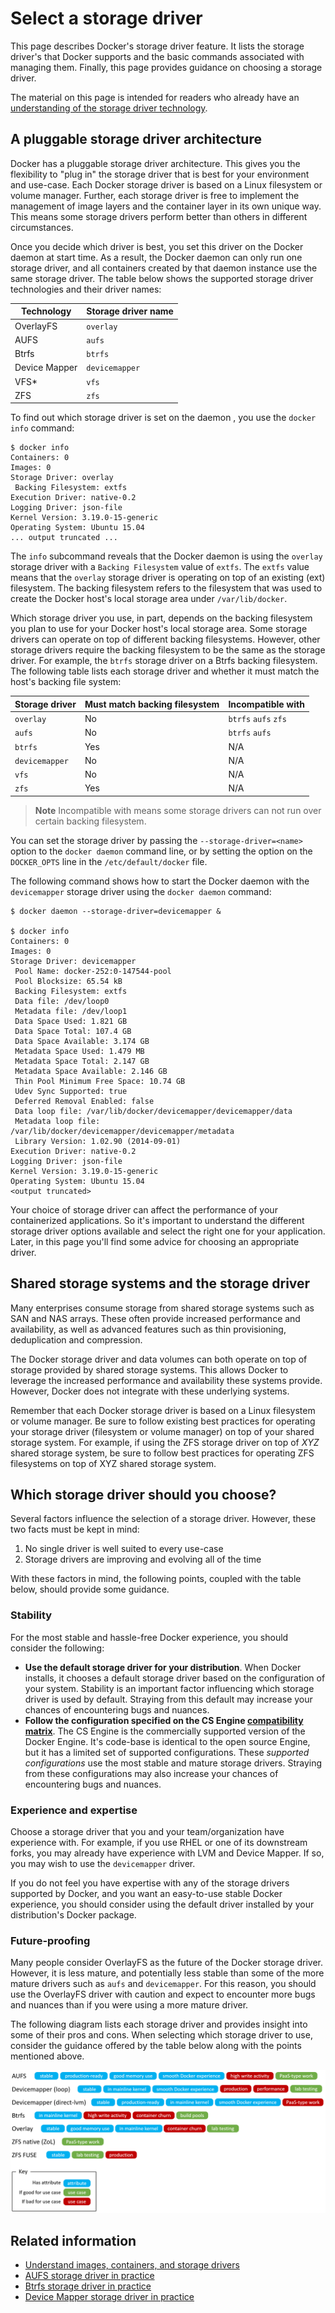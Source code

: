<!--[metadata]>
+++
title = "Select a storage driver"
description = "Learn how select the proper storage driver for your container."
keywords = ["container, storage, driver, AUFS, btfs, devicemapper,zvfs"]
[menu.main]
parent = "engine_driver"
weight = -1
+++
<![end-metadata]-->

# Select a storage driver

This page describes Docker's storage driver feature. It lists the storage
driver's that Docker supports and the basic commands associated with managing
them. Finally, this page provides guidance on choosing a storage driver.

The material on this page is intended for readers who already have an
[understanding of the storage driver technology](imagesandcontainers.md).

## A pluggable storage driver architecture

Docker has a pluggable storage driver architecture. This gives you the
flexibility to "plug in" the storage driver that is best for your environment
and use-case. Each Docker storage driver is based on a Linux filesystem or
volume manager. Further, each storage driver is free to implement the
management of image layers and the container layer in its own unique way. This
means some storage drivers perform better than others in different
circumstances.

Once you decide which driver is best, you set this driver on the Docker daemon
at start time. As a result, the Docker daemon can only run one storage driver,
and all containers created by that daemon instance use the same storage driver.
 The table below shows the supported storage driver technologies and their
driver names:

|Technology    |Storage driver name  |
|--------------|---------------------|
|OverlayFS     |`overlay`            |
|AUFS          |`aufs`               |
|Btrfs         |`btrfs`              |
|Device Mapper |`devicemapper`       |
|VFS*          |`vfs`                |
|ZFS           |`zfs`                |

To find out which storage driver is set on the daemon , you use the
`docker info` command:

    $ docker info
    Containers: 0
    Images: 0
    Storage Driver: overlay
     Backing Filesystem: extfs
    Execution Driver: native-0.2
    Logging Driver: json-file
    Kernel Version: 3.19.0-15-generic
    Operating System: Ubuntu 15.04
    ... output truncated ...

The `info` subcommand reveals that the Docker daemon is using the `overlay`
storage driver with a `Backing Filesystem` value of `extfs`. The `extfs` value
means that the `overlay` storage driver is operating on top of an existing
(ext) filesystem. The backing filesystem refers to the filesystem that was used
 to create the Docker host's local storage area under `/var/lib/docker`.

Which storage driver you use, in part, depends on the backing filesystem you
plan to use for your Docker host's local storage area. Some storage drivers can
 operate on top of different backing filesystems. However, other storage
drivers require the backing filesystem to be the same as the storage driver.
For example, the `btrfs` storage driver on a Btrfs backing filesystem. The
following table lists each storage driver and whether it must match the host's
backing file system:

|Storage driver |Must match backing filesystem |Incompatible with   |
|---------------|------------------------------|--------------------|
|`overlay`      |No                            |`btrfs` `aufs` `zfs`|
|`aufs`         |No                            |`btrfs` `aufs`      |
|`btrfs`        |Yes                           |   N/A              |
|`devicemapper` |No                            |   N/A              |
|`vfs`          |No                            |   N/A              |
|`zfs`          |Yes                           |   N/A              |


> **Note**
> Incompatible with means some storage drivers can not run over certain backing
> filesystem.

You can set the storage driver by passing the `--storage-driver=<name>` option
to the `docker daemon` command line, or by setting the option on the
`DOCKER_OPTS` line in the `/etc/default/docker` file.

The following command shows how to start the Docker daemon with the
`devicemapper` storage driver using the `docker daemon` command:

    $ docker daemon --storage-driver=devicemapper &

    $ docker info
    Containers: 0
    Images: 0
    Storage Driver: devicemapper
     Pool Name: docker-252:0-147544-pool
     Pool Blocksize: 65.54 kB
     Backing Filesystem: extfs
     Data file: /dev/loop0
     Metadata file: /dev/loop1
     Data Space Used: 1.821 GB
     Data Space Total: 107.4 GB
     Data Space Available: 3.174 GB
     Metadata Space Used: 1.479 MB
     Metadata Space Total: 2.147 GB
     Metadata Space Available: 2.146 GB
     Thin Pool Minimum Free Space: 10.74 GB
     Udev Sync Supported: true
     Deferred Removal Enabled: false
     Data loop file: /var/lib/docker/devicemapper/devicemapper/data
     Metadata loop file: /var/lib/docker/devicemapper/devicemapper/metadata
     Library Version: 1.02.90 (2014-09-01)
    Execution Driver: native-0.2
    Logging Driver: json-file
    Kernel Version: 3.19.0-15-generic
    Operating System: Ubuntu 15.04
    <output truncated>

Your choice of storage driver can affect the performance of your containerized
applications. So it's important to understand the different storage driver
options available and select the right one for your application. Later, in this
 page you'll find some advice for choosing an appropriate driver.

## Shared storage systems and the storage driver

Many enterprises consume storage from shared storage systems such as SAN and
NAS arrays. These often provide increased performance and availability, as well
 as advanced features such as thin provisioning, deduplication and compression.

The Docker storage driver and data volumes can both operate on top of storage
provided by shared storage systems. This allows Docker to leverage the
increased performance and availability these systems provide. However, Docker
does not integrate with these underlying systems.

Remember that each Docker storage driver is based on a Linux filesystem or
volume manager. Be sure to follow existing best practices for operating your
storage driver (filesystem or volume manager) on top of your shared storage
system. For example, if using the ZFS storage driver on top of *XYZ* shared
storage system, be sure to follow best practices for operating ZFS filesystems
on top of XYZ shared storage system.

## Which storage driver should you choose?

Several factors influence the selection of a storage driver. However, these two
 facts must be kept in mind:

1. No single driver is well suited to every use-case
2. Storage drivers are improving and evolving all of the time

With these factors in mind, the following points, coupled with the table below,
 should provide some guidance.

### Stability
For the most stable and hassle-free Docker experience, you should consider the
following:

- **Use the default storage driver for your distribution**. When Docker
installs, it chooses a default storage driver based on the configuration of
your system. Stability is an important factor influencing which storage driver
is used by default. Straying from this default may increase your chances of
encountering bugs and nuances.
- **Follow the configuration specified on the CS Engine
[compatibility matrix](https://www.docker.com/compatibility-maintenance)**. The
 CS Engine is the commercially supported version of the Docker Engine. It's
code-base is identical to the open source Engine, but it has a limited set of
supported configurations. These *supported configurations* use the most stable
and mature storage drivers. Straying from these configurations may also
increase your chances of encountering bugs and nuances.

### Experience and expertise

Choose a storage driver that you and your team/organization have experience
with. For example, if you use RHEL or one of its downstream forks, you may
already have experience with LVM and Device Mapper. If so, you may wish to use
the `devicemapper` driver.

If you do not feel you have expertise with any of the storage drivers supported
 by Docker, and you want an easy-to-use stable Docker experience, you should
consider using the default driver installed by your distribution's Docker
package.

### Future-proofing

Many people consider OverlayFS as the future of the Docker storage driver.
However, it is less mature, and potentially less stable than some of the more
mature drivers such as `aufs` and `devicemapper`.  For this reason, you should
use the OverlayFS driver with caution and expect to encounter more bugs and
nuances than if you were using a more mature driver.

The following diagram lists each storage driver and provides insight into some
of their pros and cons. When selecting which storage driver to use, consider
the guidance offered by the table below along with the points mentioned above.

![](images/driver-pros-cons.png)


## Related information

* [Understand images, containers, and storage drivers](imagesandcontainers.md)
* [AUFS storage driver in practice](aufs-driver.md)
* [Btrfs storage driver in practice](btrfs-driver.md)
* [Device Mapper storage driver in practice](device-mapper-driver.md)
